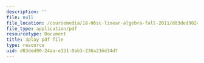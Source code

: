 ```yaml
---
description: ''
file: null
file_location: /coursemedia/18-06sc-linear-algebra-fall-2011/d83ded9024aae1310ab3236a216d34d7_FX4C-JpTFgY.pdf
file_type: application/pdf
resourcetype: Document
title: 3play pdf file
type: resource
uid: d83ded90-24aa-e131-0ab3-236a216d34d7
---
```

